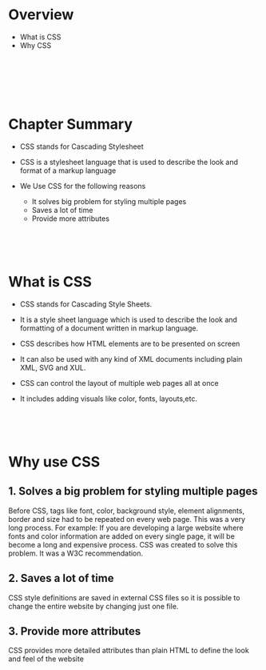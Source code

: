 # Overview

- What is CSS
- Why CSS

&nbsp;

&nbsp;

&nbsp;

# Chapter Summary

- CSS stands for Cascading Stylesheet

- CSS is a stylesheet language that is used to describe the look and format of a markup language

- We Use CSS for the following reasons
  - It solves big problem for styling multiple pages
  - Saves a lot of time
  - Provide more attributes

&nbsp;

&nbsp;

# What is CSS

- CSS stands for Cascading Style Sheets.

- It is a style sheet language which is used to describe the look and formatting of a document written in markup language.

- CSS describes how HTML elements are to be presented on screen

- It can also be used with any kind of XML documents including plain XML, SVG and XUL.

- CSS can control the layout of multiple web pages all at once

- It includes adding visuals like color, fonts, layouts,etc.

&nbsp;

&nbsp;

# Why use CSS

## 1. Solves a big problem for styling multiple pages

Before CSS, tags like font, color, background style, element alignments, border and size had to be repeated on every web page. This was a very long process. For example: If you are developing a large website where fonts and color information are added on every single page, it will be become a long and expensive process. CSS was created to solve this problem. It was a W3C recommendation.

## 2. Saves a lot of time

CSS style definitions are saved in external CSS files so it is possible to change the entire website by changing just one file.

## 3. Provide more attributes

CSS provides more detailed attributes than plain HTML to define the look and feel of the website

&nbsp;

&nbsp;

